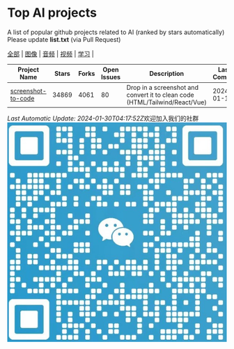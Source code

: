 # Top AI projects
A list of popular github projects related to AI (ranked by stars automatically)
Please update **list.txt** (via Pull Request)

<a href="./README.md">全部</a> |   <a href="./READMEpicture.md">图像</a> |   <a href="./READMEaudio.md">音频</a> | <a href="./READMEvideo.md">视频</a> | <a href="./READMElearn.md">学习</a> | 

| Project Name | Stars | Forks | Open Issues | Description | Last Commit |
| ------------ | ----- | ----- | ----------- | ----------- | ----------- |
| [screenshot-to-code](https://github.com/abi/screenshot-to-code) | 34869 | 4061 | 80 | Drop in a screenshot and convert it to clean code (HTML/Tailwind/React/Vue) | 2024-01-11 |

*Last Automatic Update: 2024-01-30T04:17:52Z*欢迎加入我们的社群 ![](https://raw.githubusercontent.com/mouuii/picture/master/weichat.jpg) 